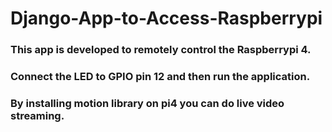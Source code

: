 # Django-App-to-Access-Raspberrypi

### This app is developed to remotely control the Raspberrypi 4.

### Connect the LED to GPIO pin 12 and then run the application.

### By installing motion library on pi4 you can do live video streaming.
